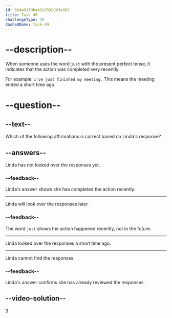 ```yaml
---
id: 66da01f0ba492d330803e0b7
title: Task 49
challengeType: 19
dashedName: task-49
---
```

<!--
AUDIO REFERENCE:
Linda: Yes, I've just looked over the responses.
-->

# --description--

When someone uses the word `just` with the present perfect tense, it indicates that the action was completed very recently.

For example: `I've just finished my meeting.` This means the meeting ended a short time ago.

# --question--

## --text--

Which of the following affirmations is correct based on Linda's response?

## --answers--

Linda has not looked over the responses yet.

### --feedback--

Linda's answer shows she has completed the action recently.

---

Linda will look over the responses later.

### --feedback--

The word `just` shows the action happened recently, not in the future.

---

Linda looked over the responses a short time ago.

---

Linda cannot find the responses.

### --feedback--

Linda's answer confirms she has already reviewed the responses.

## --video-solution--

3
